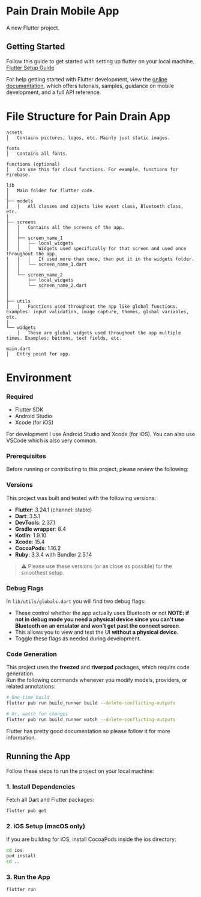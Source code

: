 # Pain Drain Mobile App

A new Flutter project.

## Getting Started

Follow this guide to get started with setting up flutter on your local machine. [Flutter Setup Guide](https://docs.flutter.dev/get-started/install)

For help getting started with Flutter development, view the
[online documentation](https://docs.flutter.dev/), which offers tutorials,
samples, guidance on mobile development, and a full API reference.

# File Structure for Pain Drain App

```plaintext
assets
│   Contains pictures, logos, etc. Mainly just static images.
    
fonts
│   Contains all fonts.
    
functions (optional)
│   Can use this for cloud functions. For example, functions for Firebase.

lib
│   Main folder for flutter code.
│
├── models
│   │   All classes and objects like event class, Bluetooth class, etc.
│
├── screens
│   │   Contains all the screens of the app.
│   │
│   ├── screen_name_1
│   │   ├── local_widgets
│   │   │   Widgets used specifically for that screen and used once throughout the app. 
│   │   │   If used more than once, then put it in the widgets folder.
│   │   └── screen_name_1.dart
│   │
│   └── screen_name_2
│       ├── local_widgets
│       └── screen_name_2.dart
│
│
├── utils
│   │   Functions used throughout the app like global functions. Examples: input validation, image capture, themes, global variables, etc.
│
└── widgets
    │   These are global widgets used throughout the app multiple times. Examples: buttons, text fields, etc.

main.dart
│   Entry point for app.
```


# Environment 

### Required
- Flutter SDK
- Android Studio
- Xcode (for iOS)

For development I use Android Studio and Xcode (for iOS). You can also use VSCode which is also very common.

### Prerequisites

Before running or contributing to this project, please review the following:

### Versions
This project was built and tested with the following versions:  
- **Flutter**: 3.24.1 (channel: stable)  
- **Dart**: 3.5.1  
- **DevTools**: 2.37.1
- **Gradle wrapper**: 8.4  
- **Kotlin**: 1.9.10  
- **Xcode**: 15.4  
- **CocoaPods**: 1.16.2  
- **Ruby**: 3.3.4 with Bundler 2.5.14  

> ⚠️ Please use these versions (or as close as possible) for the smoothest setup.

### Debug Flags
In `lib/utils/globals.dart` you will find two debug flags:

- These control whether the app actually uses Bluetooth or not **NOTE: if not in debug mode you need a physical device since you can't use Bluetooth on an emulator and won't get past the connect screen**.  
- This allows you to view and test the UI **without a physical device**.  
- Toggle these flags as needed during development.

### Code Generation
This project uses the **freezed** and **riverpod** packages, which require code generation.  
Run the following commands whenever you modify models, providers, or related annotations:

```bash
# One-time build
flutter pub run build_runner build --delete-conflicting-outputs

# Or, watch for changes
flutter pub run build_runner watch --delete-conflicting-outputs
```

Flutter has pretty good documentation so please follow it for more information. 


## Running the App

Follow these steps to run the project on your local machine:

### 1. Install Dependencies
Fetch all Dart and Flutter packages:  
```bash
flutter pub get
```

### 2. iOS Setup (macOS only)
If you are building for iOS, install CocoaPods inside the ios directory:

```bash
cd ios
pod install
cd ..
```

### 3. Run the App
```bash
flutter run
```

